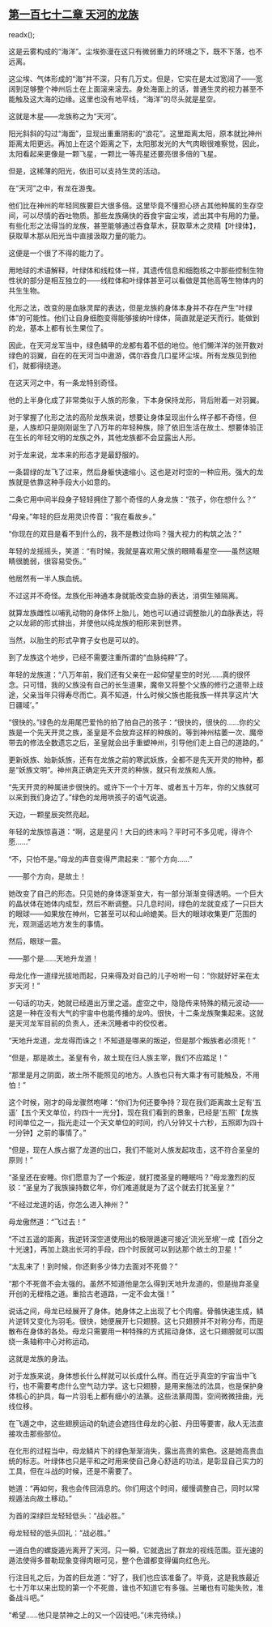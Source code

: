 ## [第一百七十二章 天河的龙族](https://www.xxbiquge.com/11_11207/9099917.html)
readx();

  这是云雾构成的“海洋”。尘埃弥漫在这只有微弱重力的环境之下，既不下落，也不远离。

  这尘埃、气体形成的“海”并不深，只有几万丈。但是，它实在是太过宽阔了——宽阔到足够整个神州后土在上面滚来滚去。身处海面上的话，普通生灵的视力甚至不能触及这大海的边缘。这里也没有地平线，“海洋”的尽头就是星空。

  这就是木星——龙族称之为“天河”。

  阳光斜斜的勾过“海面”，显现出重重阴影的“浪花”。这里距离太阳，原本就比神州距离太阳更远。再加上在这个距离之下，太阳那发光的大气肉眼很难察觉，因此，太阳看起来更像是一颗飞星，一颗比一等亮星还要亮很多倍的飞星。

  但是，这稀薄的阳光，依旧可以支持生灵的活动。

  在“天河”之中，有龙在游曳。

  他们比在神州的年轻同族要巨大很多倍。这里毕竟不懂担心挤占其他种属的生存空间，可以尽情的吞吐物质。那些龙族痛快的吞食宇宙尘埃，滤出其中有用的力量。有些化形之法得当的龙族，甚至能够通过吞食草木，获取草木之灵精【叶绿体】，获取草木那从阳光当中直接汲取力量的能力。

  这便是一个很了不得的能力了。

  用地球的术语解释，叶绿体和线粒体一样，其遗传信息和细胞核之中那些控制生物性状的部分是相互独立的——线粒体和叶绿体甚至可以看做是其他高等生物体内的共生生物。

  化形之法，改变的是血脉灵犀的表达，但是龙族的身体本身并不存在产生“叶绿体”的可能性。他们让自身细胞变得能够接纳叶绿体，简直就是逆天而行。能做到的龙，基本上都有长生果位了。

  因此，在天河龙军当中，绿色鳞甲的龙都有着不低的地位。他们懒洋洋的张开数对绿色的羽翼，自在的在天河当中遨游，偶尔吞食几口星环尘埃。所有龙族见到他们，就都得绕道。

  在这天河之中，有一条龙特别奇怪。

  他的上半身化成了非常类似于人族的形象，下本身保持龙形，背后附着一对羽翼。

  对于掌握了化形之法的高阶龙族来说，想要让身体呈现出什么样子都不奇怪，但是，人族却只是刚刚诞生了八万年的年轻种族，除了依旧生活在故土、想要体验正在生长的年轻文明的龙族之外，其他龙族都不会显露出人形。

  对于龙来说，龙本来的形态才是最舒服的。

  一条碧绿的龙飞了过来，然后身躯快速缩小。这也是对时空的一种应用。强大的龙族就是依靠这种手段大小如意的。

  二条它用中间半段身子轻轻拥住了那个奇怪的人身龙族：“孩子，你在想什么？”

  “母亲。”年轻的巨龙用灵识传音：“我在看故乡。”

  “你现在的双目是看不到什么的，我不是教过你吗？强大视力的构筑之法？”

  年轻的龙摇摇头，笑道：“有时候，我就是喜欢用父族的眼睛看星空——虽然这眼睛很脆弱，很容易受伤。”

  他居然有一半人族血统。

  不过这并不奇怪。龙族化形神通本身就能改变血脉的表达，消弭生殖隔离。

  就算龙族雌性以哺乳动物的身体怀上胎儿，她也可以通过调整胎儿的血脉表达，将之以龙卵的形式排出，并使他以纯龙族的相形来到世界。

  当然，以胎生的形式孕育子女也是可以的。

  到了龙族这个地步，已经不需要注重所谓的“血脉纯粹”了。

  年轻的龙族道：“八万年前，我们还有父亲在一起仰望星空的时光……真的很怀念。只可惜，我的父族没有自己的长生道果，魔帝又将整个父族的修行之道带上歧途，父亲当年只得寿尽而亡。真不知道，什么时候父族也能我族一样共享这片‘大日疆域’。”

  “很快的。”绿色的龙用尾巴爱怜的拍了拍自己的孩子：“很快的，很快的……你的父族是一个先天开灵之族，圣皇是不会放弃这样的种族的。等到神州枯萎一次、魔帝带去的修法全数遗忘之后，圣皇就会出手重塑神州，引导他们走上自己的道路的。”

  更新妖族、始新妖族，还有在龙族之前的寒武妖族，全都不是先天开灵的物种，都是“妖族文明”。神州真正确定先天开灵的种族，就只有龙族和人族。

  “先天开灵的种属进步很快的。或许下一个十万年、或者五十万年，你的父族就可以来到我们身边了。”绿色的龙用哄孩子的语气说道。

  天边，一颗星辰突然亮起。

  年轻的龙族惊喜道：“啊，这是星闪！大日的终末吗？平时可不多见呢，得许个愿……”

  “不，只怕不是。”母龙的声音变得严肃起来：“那个方向……”

  ——那个方向，是故土！

  她改变了自己的形态。只见她的身体逐渐变大，有一部分渐渐变得透明。一个巨大的晶状体在她体内成型，然后不断调整。只几息时间，绿色的龙就变成了一只巨大的眼球——如果放在神州，它甚至可以和山岭媲美。巨大的眼球收集更广范围的光，观测遥远地方发生的事情。

  然后，眼球一震。

  ——那个是……天地升龙道！

  母龙化作一道绿光拔地而起，只来得及对自己的儿子吩咐一句：“你就好好呆在太岁天河！”

  一句话的功夫，她就已经遁出万里之遥。虚空之中，隐隐传来特殊的精元波动——这是一种在没有大气的宇宙中也能传播的龙吟。很快，十二条龙族聚集起来。这就是天河龙军目前的负责人，还未沉睡者中的佼佼者。

  “天地升龙道，龙龙得而诛之！不知道是哪来的叛逆，但是那个叛族者必须死！”

  “但是，那是故土。圣皇有令，故土现在归人族主宰，我们不应踏足！”

  “那里是月之阴面，故土所不能照见的地方。人族也只有大乘才有可能触及，不用怕！”

  这个时候，刚才的母龙骤然咆哮：“你们为何还要争持？现在我们距离故土足有‘五遥’【五个天文单位，约四十一光分】，现在我们看到的景象，已经是‘五照’【龙族时间单位之一，指光走过一个天文单位的时间，约八分钟又十六秒，五照即为四十一分钟】之前的事情了。”

  “但是，现在人族占据了龙道的出口，我们不能对人族发起攻击，这不符合圣皇的原则！”

  “圣皇还在安睡。你们愿意为了一个叛逆，就打搅圣皇的睡眠吗？”母龙激烈的反驳：“圣皇为了我族操持数亿年，你们难道就是为了这个就去打扰圣皇？”

  “不经过龙道的话，你怎么进入神州？”

  母龙傲然道：“飞过去！”

  “不过五遥的距离，我逆转深空道使用出的极限遁速可接近‘流光至境’一成【百分之十光速】，再加上跳出长河的手段，四个时辰就可以到达那个故土的卫星！”

  “太乱来了！到时候，你还剩多少体力去面对不死兽？”

  “那个不死兽不会太强的。虽然不知道他是怎么得到天地升龙道的，但是抛弃圣皇开创的无桎梏之道。重拾古老道路，一定不会太强！”

  说话之间，母龙已经展开了身体。她身体之上出现了七个肉瘤。骨骼快速生成，鳞片逆转又变化为羽毛。很快，她便展开七只翅膀。这七只翅膀并不对称分布，而是散布在身体的各处。母龙只需要用一种特殊的方式摇动身体，这七只翅膀就可以围绕一条轴称中心对称运动。

  这就是龙族的身法。

  对于龙族来说，身体想长什么样就可以长成什么样。而在近乎真空的宇宙当中飞行，也不需要考虑什么空气动力学。这七只翅膀，是用来施法的法具，也是保护身体核心的护具，每一片羽毛上都有细小的法篆。这些法篆周围，空间微微扭曲，光线位移。

  在飞遁之中，这些翅膀运动的轨迹会遮挡住母龙的心脏、丹田等要害，敌人无法直接攻击那些部位。

  在化形的过程当中，母龙鳞片下的绿色渐渐消失，露出高贵的紫色。这是她高贵血统的标志。叶绿体也只是平和之时用来使自己身心舒适的功法，是彰显自己实力的工具，但在斗战的时候，还是不需要了。

  她道：“再如何，我也会传回消息的。你们用这个时间，缓慢调整自己，同时以常规遁法向故土移动。”

  为首的深绿巨龙轻轻低头：“战必胜。”

  母龙轻轻的低头回礼：“战必胜。”

  一道白色的螺旋遁光离开了天河。只一瞬，它就逸出了群龙的视线范围。亚光速的遁法使得多普勒现象变得肉眼可见，整个色谱都变得偏向红色光。

  行注目礼之后，为首的巨龙道：“好了，我们也应该准备了。毕竟，这是我族最近七十万年以来出现的第一个不死兽，谁也不知道它有多强。兰曦也有可能失败，准备战斗吧。”

  “希望……他只是禁神之上的又一个囚徒吧。”(未完待续。)
